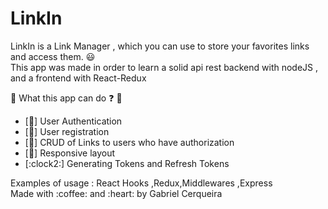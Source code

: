 # LinkIn

LinkIn is a Link Manager , which you can use to store your favorites links and access them. :smiley:<br>
This app was made in order to learn a solid api rest backend with nodeJS , and a frontend with React-Redux

 :eyes: What this app can do :question: :eyes:
 <ul>
 <li>[🔑] User Authentication
 <li>[👤] User registration
 <li>[📝] CRUD of Links to users who have authorization
 <li>[📲] Responsive layout
 <li>[:clock2:] Generating Tokens and Refresh Tokens
 </ul>
 Examples of usage : React Hooks ,Redux,Middlewares ,Express
 
 
 

<div>Made with :coffee: and :heart: by Gabriel Cerqueira<div/>


